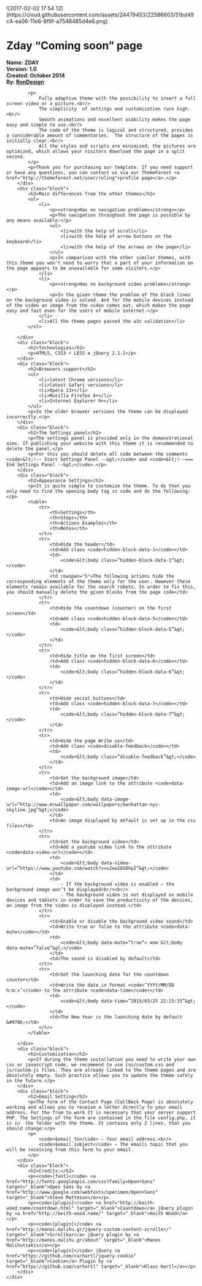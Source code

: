 
<html>
<head>
    <title>ZDay Documentation</title>
![2017-02-02 17 54 12](https://cloud.githubusercontent.com/assets/24479453/22586603/51bd49c4-ea06-11e6-8f9f-a7548485d4e6.png)
</head>

<body>

<div class="container">
    <div class="wrapper">
        <h1>Zday “Coming soon” page</h1>
        <div class="block">
            <p>
                <strong>Name: ZDAY</strong><br/>
                <strong>Version: 1.0</strong><br/>
                <strong>Created: October 2014</strong><br/>
                <strong>By: <a href="http://themeforest.net/user/roling">RonDesign</a></strong>
            </p>

            <p>
                Fully adaptive theme with the possibility to insert a full screen video or a picture.<br/>
                The simplicity  of settings and customization runs high.<br/>
                Smooth animations and excellent usability makes the page easy and simple to use.<br/>
                The code of the theme is logical and structured, provides a considerable amount of commentaries.  The structure of the pages is initially clear.<br/>
                All the styles and scripts are minimized, the pictures are optimized, which allows your visiters download the page in a split second.
            </p>
            <p>Thank you for purchasing our template. If you need support or have any questions, you can contact us via our ThemeForest <a href="http://themeforest.net/user/roling">profile page</a>.</p>
        </div>
        <div class="block">
            <h2>Main differences from the other themes</h2>
            <ol>
                <li>
                    <p><strong>Has no navigation problems</strong></p>
                    <p>The navigation throughout the page is possible by any means available:</p>
                    <ul>
                        <li>with the help of scroll</li>
                        <li>with the help of arrow buttons on the keyboard</li>
                        <li>with the help of the arrows on the page</li>
                    </ul>
                    <p>In comparison with the other similar themes, with this theme you won't need to worry that a part of your information on the page appears to be unavailable for some visiters.</p>
                </li>
                <li>
                    <p><strong>Has no background video problems</strong></p>
                    <p>In the given theme the problem of the black lines on the background video is solved. And for the mobile devices instead of the video an image from the video comes out, which makes the page easy and fast even for the users of mobile internet.</p>
                </li>
                <li>All the theme pages passed the w3c validation</li>
            </ol>

        </div>
        <div class="block">
            <h2>Technologies</h2>
            <p>HTML5, CSS3 + LESS и jQuery 2.1.1</p>
        </div>
        <div class="block">
            <h2>Browsers support</h2>
            <ul>
                <li>latest Chrome versions</li>
                <li>latest Safari versions</li>
                <li>Opera 13+</li>
                <li>Mozilla Firefox 4+</li>
                <li>Internet Explorer 9+</li>
            </ul>
            <p>In the older browser versions the theme can be displayed incorrectly.</p>
        </div>
        <div class="block">
            <h2>The Settings panel</h2>
            <p>The settings panel is provided only in the demonstrational aims. If publishing your website with this theme it is recommended to delete the panel.</p>
            <p>For this you should delete all code between the comments <code>&lt;!-- Start Settings Panel --&gt;</code> and <code>&lt;!--=== End Settings Panel --&gt;</code>.</p>
        </div>
        <div class="block">
            <h2>Appearance Settings</h2>
            <p>It is quite simple to customize the theme. To do that you only need to find the opening body tag in code and do the following:</p>
            <table>
                <tr>
                    <th>Settings</th>
                    <th>Steps</th>
                    <th>Actions Examples</th>
                    <th>Notes</th>
                </tr>
                <tr>
                    <td>Hide the header</td>
                    <td>Add class <code>hidden-block-data-1</code></td>
                    <td>
                        <code>&lt;body class=”hidden-block-data-1”&gt;</code>
                    </td>
                    <td rowspan="5">The following actions hide the corresponding elements of the theme only for the user. However these elements remain available for the search robots. In order to fix this, you should manually delete the given blocks from the page code</td>
                </tr>
                <tr>
                    <td>Hide the countdown (counter) on the first screen</td>
                    <td>Add class <code>hidden-block-data-5</code></td>
                    <td>
                        <code>&lt;body class=”hidden-block-data-5”&gt;</code>
                    </td>
                </tr>
                <tr>
                    <td>Hide title on the first screen</td>
                    <td>Add class <code>hidden-block-data-6</code></td>
                    <td>
                        <code>&lt;body class=”hidden-block-data-6”&gt;</code>
                    </td>
                </tr>
                <tr>
                    <td>Hide social buttons</td>
                    <td>Add class <code>hidden-block-data-7</code></td>
                    <td>
                        <code>&lt;body class=”hidden-block-data-7”&gt;</code>
                    </td>
                </tr>
                <tr>
                    <td>Hide the page Write us</td>
                    <td>Add class <code>disable-feedback</code></td>
                    <td>
                        <code>&lt;body class=”disable-feedback”&gt;</code>
                    </td>
                </tr>
                <tr>
                    <td>Set the background image</td>
                    <td>Add an image link to the attribute <code>data-image-url</code></td>
                    <td>
                        <code>&lt;body data-image-url=”http://www.mrwallpaper.com/wallpapers/manhattan-nyc-skyline.jpg”&gt;</code>
                    </td>
                    <td>An image displayed by default is set up in the css files</td>
                </tr>
                <tr>
                    <td>Set the background video</td>
                    <td>Add a youtube video link to the attribute <code>data-video-url</code></td>
                    <td>
                        <code>&lt;body data-video-url=”https://www.youtube.com/watch?v=s2ew201DhpI”&gt;</code>
                    </td>
                    <td>
                        - If the background video is enabled – the background image won’t be displayed<br/><br/>
                        - The background video is not displayed on mobile devices and tablets in order to save the productivity of the devices, an image from the video is displayed instead.</td>
                </tr>
                <tr>
                    <td>Enable or disable the background video sound</td>
                    <td>Write true or false to the attribute <code>data-mute</code></td>
                    <td>
                        <code>&lt;body data-mute=”true”> или &lt;body data-mute=”false”&gt;</code>
                    </td>
                    <td>The sound is disabled by default</td>
                </tr>
                <tr>
                    <td>Set the launching date for the countdown counter</td>
                    <td>Write the date in format <code>’YYYY/MM/DD h:m:s’</code> to the attribute <code>data-time</code></td>
                    <td>
                        <code>&lt;body data-time=”2015/03/25 22:15:15”&gt;</code>
                    </td>
                    <td>The New Year is the launching date by default &#9786;</td>
                </tr>
            </table>

        </div>
        <div class="block">
            <h2>Customization</h2>
            <p>If during the theme installation you need to write your own css or javascript code, we recommend to use css/custom.css and  js/custom.js files. They are already linked to the theme pages and are absolutely empty. Such practice allows you to update the theme safely in the future.</p>
        </div>
        <div class="block">
            <h2>Email Setting</h2>
            <p>The form of the Contact Page (CallBack Page) is absolutely working and allows you to receive a letter directly to your email address. For the from to work It is necessary that your server support PHP. The Settings of the form are contained in the file config.php, it is in  the folder with the theme. It contains only 2 lines, that you should change:</p>
            <p>
                <code>$email_to</code> – Your email address.<br/>
                <code>$email_subject</code> – The emails topic that you will be receiving from this form to your email.
            </p>
        </div>
        <div class="block">
            <h2>Credits:</h2>
            <p><code>[font]</code> <a href="http://fonts.googleapis.com/css?family=Open+Sans" target="_blank">Open Sans by <a href="http://www.google.com/webfonts/specimen/Open+Sans" target="_blank">Steve Matteson</a></p>
            <p><code>[plugin]</code> <a href="http://keith-wood.name/countdown.html" target="_blank">Countdown</a> jQuery plugin by <a href="http://keith-wood.name/" target="_blank">Keith Wood</a></p>
            <p><code>[plugin]</code> <a href="http://manos.malihu.gr/jquery-custom-content-scroller/" target="_blank">Scrollbar</a> jQuery plugin by <a href="http://manos.malihu.gr/about" target="_blank">Manos Malihutsakis</a></p>
            <p><code>[plugin]</code> jQuery <a href="https://github.com/carhartl/jquery-cookie" target="_blank">Cookie</a> Plugin by <a href="https://github.com/carhartl" target="_blank">Klaus Hartl</a></p>
        </div>
    </div>
</div>

</body>
</html>
